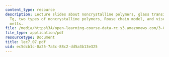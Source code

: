 ```yaml
---
content_type: resource
description: Lecture slides about noncrystalline polymers, glass transition temperature
  Tg, two types of noncrystalline polymers, Rouse chain model, and viscosity of polymeric
  melts.
file: /media/https%3A/open-learning-course-data-rc.s3.amazonaws.com/3-063-polymer-physics-spring-2007/ec5dcb1c0a257a3c88c2dd5a3b13e325_lec7_07.pdf
file_type: application/pdf
resourcetype: Document
title: lec7_07.pdf
uid: ec5dcb1c-0a25-7a3c-88c2-dd5a3b13e325
---
```

